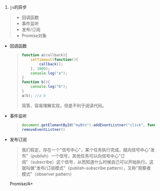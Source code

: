 1. `js`的异步
> - 回调函数
> - 事件监听
> - 发布/订阅
> - Promise对象

- 回调函数

  > ```js
  > function a(callback){
  >     setTimeout(function(){
  >         callback();
  >     }, 1000);
  >     console.log("a");
  > }
  > function b(){
  >     console.log("b");
  > }
  > a(b); //a b
  > ```
  >
  > 简答、容易理解实现，但是不利于阅读代码。

- 事件监听

  > ```js
  > document.getElementById("myBtn").addEventListner("click", function(){}); //不会覆盖，而是多个添加
  > removeEventListner()
  > ```

- 发布订阅

  > 我们假定，存在一个"信号中心"，某个任务执行完成，就向信号中心"发布"（publish）一个信号，其他任务可以向信号中心"订阅"（subscribe）这个信号，从而知道什么时候自己可以开始执行。这就叫做"发布/订阅模式"（publish-subscribe pattern），又称"观察者模式"（observer pattern）

  Promise/A+

  > 
